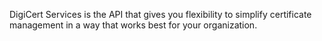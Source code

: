 [comment]: # " File: readme.md"
[comment]: # "  Copyright (c) 2021 Splunk Inc."
[comment]: # "  Licensed under Apache 2.0 (https://www.apache.org/licenses/LICENSE-2.0.txt)"
[comment]: # ""
DigiCert Services is the API that gives you flexibility to simplify certificate management in a way
that works best for your organization.

